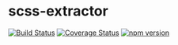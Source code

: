 # scss-extractor
[![Build Status](https://travis-ci.org/christophersmith262/scss-extractor.svg?branch=master)](https://travis-ci.org/christophersmith262/scss-extractor)
[![Coverage Status](https://coveralls.io/repos/github/christophersmith262/scss-extractor/badge.svg?branch=master)](https://coveralls.io/github/christophersmith262/scss-extractor?branch=master)
[![npm version](https://img.shields.io/npm/v/scss-extractor.svg?style=flat)](https://www.npmjs.com/package/scss-extractor)
